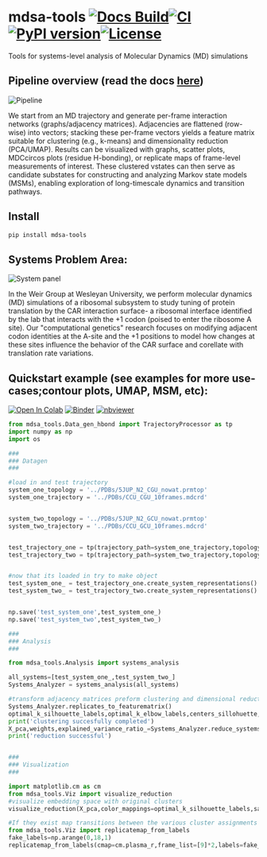 # __mdsa-tools__ [![Docs Build](https://github.com/zeper-eng/mdsa-tools/actions/workflows/docs.yml/badge.svg?branch=main)](https://mdsa-tools.readthedocs.io/en/latest/)[![CI](https://github.com/zeper-eng/mdsa-tools/actions/workflows/ci.yml/badge.svg?branch=main)](https://github.com/zeper-eng/mdsa-tools/actions/workflows/ci.yml)[![PyPI version](https://img.shields.io/pypi/v/mdsa-tools.svg)](https://pypi.org/project/mdsa-tools/)[![License](https://img.shields.io/pypi/l/mdsa-tools.svg)](https://github.com/zeper-eng/mdsa-tools/blob/main/LICENSE)

Tools for systems-level analysis of Molecular Dynamics (MD) simulations

## Pipeline overview (read the docs [here](https://mdsa-tools.readthedocs.io/en/latest/))

![Pipeline](https://raw.githubusercontent.com/zeper-eng/workspace/main/resources/Pipelineflic.png)

We start from an MD trajectory and generate per-frame interaction networks (graphs/adjacency matrices). Adjacencies are flattened (row-wise) into vectors; stacking these per-frame vectors yields a feature matrix suitable for clustering (e.g., k-means) and dimensionality reduction (PCA/UMAP). Results can be visualized with graphs, scatter plots, MDCcircos plots (residue H-bonding), or replicate maps of frame-level measurements of interest. These clustered vstates can then serve as candidate substates for constructing and analyzing Markov state models (MSMs), enabling exploration of long-timescale dynamics and transition pathways.

## Install

```bash
pip install mdsa-tools
```

## Systems Problem Area:

![System panel](https://raw.githubusercontent.com/zeper-eng/workspace/main/resources/PanelA_summerposter.png)

In the Weir Group at Wesleyan University, we perform molecular dynamics (MD) simulations of a ribosomal subsystem to study tuning of protein translation by the CAR interaction surface- a ribosomal interface identified by the lab that interacts with the +1 codon (poised to enter the ribosome A site). Our "computational genetics" research focuses on modifying adjacent codon identities at the A-site and the +1 positions to model how changes at these sites influence the behavior of the CAR surface and corellate with translation rate variations.


## Quickstart example (see examples for more use-cases;contour plots, UMAP, MSM, etc):

[![Open In Colab](https://colab.research.google.com/assets/colab-badge.svg)](
https://colab.research.google.com/github/zeper-eng/mdsa-tools/blob/main/notebooks/Quick_Start.ipynb)
[![Binder](https://mybinder.org/badge_logo.svg)](
https://mybinder.org/v2/gh/zeper-eng/mdsa-tools/HEAD?labpath=notebooks/Quick_Start.ipynb)
[![nbviewer](https://img.shields.io/badge/View%20Notebook-nbviewer-blue)](
https://nbviewer.org/github/zeper-eng/mdsa-tools/blob/main/notebooks/Quick_Start.ipynb)

```python
from mdsa_tools.Data_gen_hbond import TrajectoryProcessor as tp
import numpy as np
import os

###
### Datagen
###

#load in and test trajectory
system_one_topology = '../PDBs/5JUP_N2_CGU_nowat.prmtop'
system_one_trajectory = '../PDBs/CCU_CGU_10frames.mdcrd'


system_two_topology = '../PDBs/5JUP_N2_GCU_nowat.prmtop'
system_two_trajectory = '../PDBs/CCU_GCU_10frames.mdcrd'


test_trajectory_one = tp(trajectory_path=system_one_trajectory,topology_path=system_one_topology)
test_trajectory_two = tp(trajectory_path=system_two_trajectory,topology_path=system_two_topology)


#now that its loaded in try to make object
test_system_one_ = test_trajectory_one.create_system_representations()
test_system_two_ = test_trajectory_two.create_system_representations()


np.save('test_system_one',test_system_one_)
np.save('test_system_two',test_system_two_)

###
### Analysis
###

from mdsa_tools.Analysis import systems_analysis

all_systems=[test_system_one_,test_system_two_]
Systems_Analyzer = systems_analysis(all_systems)

#transform adjacency matrices preform clustering and dimensional reduction
Systems_Analyzer.replicates_to_featurematrix()
optimal_k_silhouette_labels,optimal_k_elbow_labels,centers_sillohuette,centers_elbow = Systems_Analyzer.cluster_system_level(outfile_path='./test_',max_clusters=5)
print('clustering succesfully completed')
X_pca,weights,explained_variance_ratio_=Systems_Analyzer.reduce_systems_representations(method='PCA') #you could do method=PCA/UMAP here
print('reduction successful')


###
### Visualization
###

import matplotlib.cm as cm
from mdsa_tools.Viz import visualize_reduction
#visualize embedding space with original clusters
visualize_reduction(X_pca,color_mappings=optimal_k_silhouette_labels,savepath='./PCA_',cmap=cm.plasma_r)

#If they exist map transitions between the various cluster assignments
from mdsa_tools.Viz import replicatemap_from_labels
fake_labels=np.arange(0,18,1)
replicatemap_from_labels(cmap=cm.plasma_r,frame_list=[9]*2,labels=fake_labels,savepath='./Repmap_')#9 frames each so 

